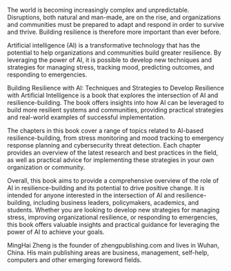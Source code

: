 
The world is becoming increasingly complex and unpredictable. Disruptions, both natural and man-made, are on the rise, and organizations and communities must be prepared to adapt and respond in order to survive and thrive. Building resilience is therefore more important than ever before.

Artificial intelligence (AI) is a transformative technology that has the potential to help organizations and communities build greater resilience. By leveraging the power of AI, it is possible to develop new techniques and strategies for managing stress, tracking mood, predicting outcomes, and responding to emergencies.

Building Resilience with AI: Techniques and Strategies to Develop Resilience with Artificial Intelligence is a book that explores the intersection of AI and resilience-building. The book offers insights into how AI can be leveraged to build more resilient systems and communities, providing practical strategies and real-world examples of successful implementation.

The chapters in this book cover a range of topics related to AI-based resilience-building, from stress monitoring and mood tracking to emergency response planning and cybersecurity threat detection. Each chapter provides an overview of the latest research and best practices in the field, as well as practical advice for implementing these strategies in your own organization or community.

Overall, this book aims to provide a comprehensive overview of the role of AI in resilience-building and its potential to drive positive change. It is intended for anyone interested in the intersection of AI and resilience-building, including business leaders, policymakers, academics, and students. Whether you are looking to develop new strategies for managing stress, improving organizational resilience, or responding to emergencies, this book offers valuable insights and practical guidance for leveraging the power of AI to achieve your goals.

MingHai Zheng is the founder of zhengpublishing.com and lives in Wuhan, China. His main publishing areas are business, management, self-help, computers and other emerging foreword fields.
